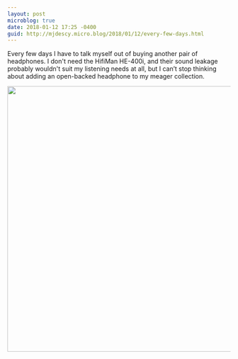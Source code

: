```yaml
---
layout: post
microblog: true
date: 2018-01-12 17:25 -0400
guid: http://mjdescy.micro.blog/2018/01/12/every-few-days.html
---
```

Every few days I have to talk myself out of buying another pair of headphones. I don't need the HifiMan HE-400i, and their sound leakage probably wouldn't suit my listening needs at all, but I can’t stop thinking about adding an open-backed headphone to my meager collection.

<img src="http://mjdescy.micro.blog/uploads/2018/6cc2d36edd.jpg" width="600" height="600" />
